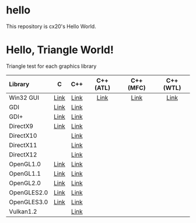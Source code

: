 hello
=====

This repository is cx20's Hello World.

# Hello, Triangle World!

Triangle test for each graphics library

|Library    |C                                                                       |C++                                                                       |C++(ATL)                                                                  |C++(MFC)                                                                  |C++(WTL)                                                                  |
|:----------|:----------------------------------------------------------------------:|:------------------------------------------------------------------------:|:------------------------------------------------------------------------:|:------------------------------------------------------------------------:|:------------------------------------------------------------------------:|
|Win32 GUI  |[Link](https://github.com/cx20/hello/tree/master/c/win32gui)            |[Link](https://github.com/cx20/hello/tree/master/cpp/win32gui)            |[Link](https://github.com/cx20/hello/tree/master/cpp_atl/win32gui)        |[Link](https://github.com/cx20/hello/tree/master/cpp_mfc/win32gui)        |[Link](https://github.com/cx20/hello/tree/master/cpp_wtl/win32gui)        |
|GDI        |[Link](https://github.com/cx20/hello/tree/master/c/gdi/triangle)        |[Link](https://github.com/cx20/hello/tree/master/cpp/gdi/triangle)        |                                                                          |                                                                          |                                                                          |
|GDI+       |[Link](https://github.com/cx20/hello/tree/master/c/gdiplus/triangle)    |[Link](https://github.com/cx20/hello/tree/master/cpp/gdiplus/triangle)    |                                                                          |                                                                          |                                                                          |
|DirectX9   |[Link](https://github.com/cx20/hello/tree/master/c/directx9/triangle)   |[Link](https://github.com/cx20/hello/tree/master/cpp/directx9/triangle)   |                                                                          |                                                                          |                                                                          |
|DirectX10  |                                                                        |[Link](https://github.com/cx20/hello/tree/master/cpp/directx10/triangle)  |                                                                          |                                                                          |                                                                          |
|DirectX11  |                                                                        |[Link](https://github.com/cx20/hello/tree/master/cpp/directx11/triangle)  |                                                                          |                                                                          |                                                                          |
|DirectX12  |                                                                        |[Link](https://github.com/cx20/hello/tree/master/cpp/directx12/triangle)  |                                                                          |                                                                          |                                                                          |
|OpenGL1.0  |[Link](https://github.com/cx20/hello/tree/master/c/opengl1.0/triangle)  |[Link](https://github.com/cx20/hello/tree/master/cpp/opengl1.0/triangle)  |                                                                          |                                                                          |                                                                          |
|OpenGL1.1  |[Link](https://github.com/cx20/hello/tree/master/c/opengl1.1/triangle)  |[Link](https://github.com/cx20/hello/tree/master/cpp/opengl1.1/triangle)  |                                                                          |                                                                          |                                                                          |
|OpenGL2.0  |[Link](https://github.com/cx20/hello/tree/master/c/opengl2.0/triangle)  |[Link](https://github.com/cx20/hello/tree/master/cpp/opengl2.0/triangle)  |                                                                          |                                                                          |                                                                          |
|OpenGLES2.0|[Link](https://github.com/cx20/hello/tree/master/c/opengles2.0/triangle)|[Link](https://github.com/cx20/hello/tree/master/cpp/opengles2.0/triangle)|                                                                          |                                                                          |                                                                          |
|OpenGLES3.0|[Link](https://github.com/cx20/hello/tree/master/c/opengles3.0/triangle)|[Link](https://github.com/cx20/hello/tree/master/cpp/opengles3.0/triangle)|                                                                          |                                                                          |                                                                          |
|Vulkan1.2  |                                                                        |[Link](https://github.com/cx20/hello/tree/master/cpp/vulkan1.2/triangle)  |                                                                          |                                                                          |                                                                          |
